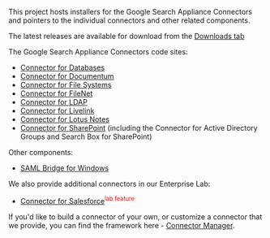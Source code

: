 This project hosts installers for the Google Search Appliance Connectors and pointers to the individual connectors and other related components.

The latest releases are available for download from the <a href='http://code.google.com/p/googlesearchapplianceconnectors/downloads/list'>Downloads tab</a>

The Google Search Appliance Connectors code sites:
  * <a href='http://code.google.com/p/google-enterprise-connector-database/'>Connector for Databases</a>
  * <a href='http://code.google.com/p/google-enterprise-connector-dctm/'>Connector for Documentum</a>
  * <a href='http://code.google.com/p/google-enterprise-connector-file-system/'>Connector for File Systems</a>
  * <a href='http://code.google.com/p/google-enterprise-connector-file/'>Connector for FileNet</a>
  * <a href='http://code.google.com/p/google-enterprise-connector-ldap/'>Connector for LDAP</a>
  * <a href='http://code.google.com/p/google-enterprise-connector-otex/'>Connector for Livelink</a>
  * <a href='http://code.google.com/p/google-enterprise-connector-notes/'>Connector for Lotus Notes</a>
  * <a href='http://code.google.com/p/google-enterprise-connector-sharepoint/'>Connector for SharePoint</a> (including the Connector for Active Directory Groups and Search Box for SharePoint)

Other components:
  * [SAML Bridge for Windows](http://code.google.com/p/google-saml-bridge-for-windows/)

We also provide additional connectors in our Enterprise Lab:
  * <a href='http://code.google.com/p/google-enterprise-connector-salesforce/'>Connector for Salesforce</a><font color='red'><sup>lab feature</sup></font>

If you'd like to build a connector of your own, or customize a connector that we provide, you can find the framework here - <a href='http://code.google.com/p/google-enterprise-connector-manager/'>Connector Manager</a>.